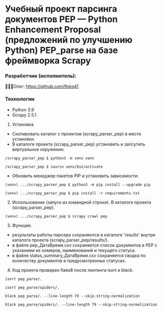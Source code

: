 # Учебный проект парсинга документов PEP — Python Enhancement Proposal (предложений по улучшению Python) PEP_parse на базе фреймворка Scrapy

### Разработчик (исполнитель):

👨🏼‍💻Олег: https://github.com/floks41

### Технологии
- Python 3.9
- Scrapy 2.5.1

1. Установка
- Скопировать каталог с проектом (scrapy_parser_pep) в место установки.
- В каталоге проекта (scrapy_parser_pep) установить и запсутить виртуальное окружение:
```
/scrapy_parser_pep $ python3 -m venv venv
```
```
/scrapy_parser_pep $ source venv/bin/activate
```
- Обновить менеджер пакетов PIP и установить зависимости:
```
(venv) .../scrapy_parser_pep $ python3 -m pip install --upgrade pip
```
```
(venv) .../scrapy_parser_pep $ pip install -r requirements.txt
```

2. Использование (запуск из командной строки). В каталоге проекта (scrapy_parser_pep).
```
(venv) .../scrapy_parser_pep $ scrapy crawl pep
```
3. Функции.
- результаты работы парсера сохраняются в каталоге 'results' внутри каталога проекта (scrapy_parser_pep/results/).
- в файле pep_ДатаВремя.csv сохраняется список документов в PEP с указанием их номеров, наименований и текущего статуса.
- в файле status_summary_ДатаВремя.csv сохраняется сводка по количеству документов в предусмотренных статусах.

4. Код проекта проверен flake8 после линтинга isort и black:

```
isort pep_parse/.
```
```
isort pep_parse/spiders/.
```
```
black pep_parse/. --line-length 79 --skip-string-normalization
```
```
black pep_parse/spiders/. --line-length 79 --skip-string-normalization
```